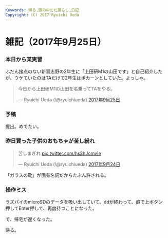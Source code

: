 ```yaml
---
Keywords: 帰る,頭の中だだ漏らし,日記
Copyright: (C) 2017 Ryuichi Ueda
---
```


# 雑記（2017年9月25日）
<h3>本日から某実習</h3>

ふだん接点のない新習志野の2年生に「上田研M1の山田です」と自己紹介したが、ウケていたのはTAだけで2年生はポカーンとしていた。よっしゃ。


<blockquote class="twitter-tweet" data-lang="ja"><p lang="ja" dir="ltr">今日から上田研M1の山田を名乗ってTAをやる。</p>&mdash; Ryuichi Ueda (\@ryuichiueda) <a href="https://twitter.com/ryuichiueda/status/912171264067870720">2017年9月25日</a></blockquote>
<script async src="//platform.twitter.com/widgets.js" charset="utf-8"></script>

<h3>予稿</h3>

提出。めでたい。

<h3>昨日買った子供のおもちゃが苦し紛れ</h3>

<blockquote class="twitter-tweet" data-lang="ja"><p lang="ja" dir="ltr">苦しまぎれ <a href="https://t.co/hs3hJomvIe">pic.twitter.com/hs3hJomvIe</a></p>&mdash; Ryuichi Ueda (\@ryuichiueda) <a href="https://twitter.com/ryuichiueda/status/911848643581198336">2017年9月24日</a></blockquote>
<script async src="//platform.twitter.com/widgets.js" charset="utf-8"></script>

「ガラスの靴」が固有名詞だからたぶん許される。

<h3>操作ミス</h3>

ラズパイのmicroSDのデータを吸い出していて、ddが終わって、癖で上ボタン押してEnter押して、再度待つことになった。

で、帰宅が遅くなった。

帰る。

